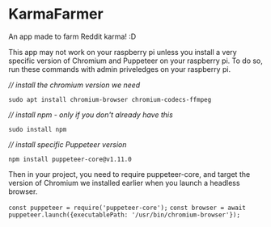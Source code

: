 # KarmaFarmer

An app made to farm Reddit karma! :D 

This app may not work on your raspberry pi unless you install a very specific version of Chromium and Puppeteer on your raspberry pi. To do so, run these commands with admin priveledges on your raspberry pi.


_// install the chromium version we need_ 

`sudo apt install chromium-browser chromium-codecs-ffmpeg`

_// install npm - only if you don't already have this_

`sudo install npm`

_// install specific Puppeteer version_

`npm install puppeteer-core@v1.11.0`



Then in your project, you need to require puppeteer-core, and target the version of Chromium we installed earlier when you launch a headless browser.

`const puppeteer = require('puppeteer-core');`
`const browser = await puppeteer.launch({executablePath: '/usr/bin/chromium-browser'});`
